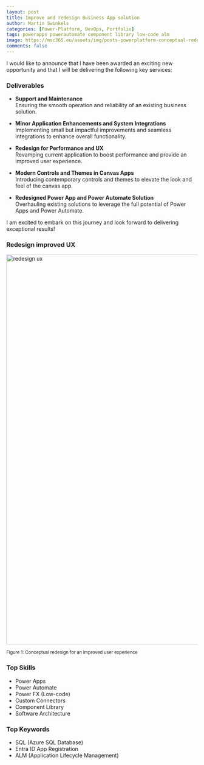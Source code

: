 ```yaml
---
layout: post
title: Improve and redesign Business App solution 
author: Martin Swinkels
categories: [Power-Platform, DevOps, Portfolio]
tags: powerapps powerautomate component library low-code alm
image: https://msc365.eu/assets/img/posts-powerplatform-conceptual-redesign-campmgmt-ux.png
comments: false
---
```


I would like to announce that I have been awarded an exciting new opportunity and that I will be delivering the following key services:

### Deliverables

- **Support and Maintenance**  
  Ensuring the smooth operation and reliability of an existing business solution.

- **Minor Application Enhancements and System Integrations**  
  Implementing small but impactful improvements and seamless integrations to enhance overall functionality.

- **Redesign for Performance and UX**  
  Revamping current application to boost performance and provide an improved user experience.

- **Modern Controls and Themes in Canvas Apps**  
  Introducing contemporary controls and themes to elevate the look and feel of the canvas app.

- **Redesigned Power App and Power Automate Solution**  
  Overhauling existing solutions to leverage the full potential of Power Apps and Power Automate.

I am excited to embark on this journey and look forward to delivering exceptional results!

### Redesign improved UX

<a href="https://msc365.eu/assets/img/posts-powerplatform-conceptual-redesign-campmgmt-ux.png" target="_blanc"><img alt="redesign ux" src="https://msc365.eu/assets/img/posts-powerplatform-conceptual-redesign-campmgmt-ux.png" width="1024"/></a>

<small>Figure 1: Conceptual redesign for an improved user experience</small>

### Top Skills

- Power Apps
- Power Automate
- Power FX (Low-code)
- Custom Connectors
- Component Library
- Software Architecture

### Top Keywords

- SQL (Azure SQL Database)
- Entra ID App Registration
- ALM (Application Lifecycle Management)
